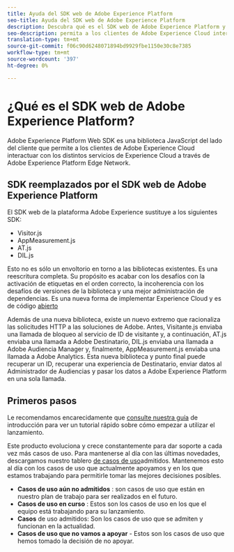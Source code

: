 ```yaml
---
title: Ayuda del SDK web de Adobe Experience Platform
seo-title: Ayuda del SDK web de Adobe Experience Platform
description: Descubra qué es el SDK web de Adobe Experience Platform y cómo se puede utilizar.
seo-description: permita a los clientes de Adobe Experience Cloud interactuar con los distintos servicios de Experience Cloud.
translation-type: tm+mt
source-git-commit: f06c90d6248071894bd9929fbe1150e30c8e7385
workflow-type: tm+mt
source-wordcount: '397'
ht-degree: 0%

---
```



# ¿Qué es el SDK web de Adobe Experience Platform?

Adobe Experience Platform Web SDK es una biblioteca JavaScript del lado del cliente que permite a los clientes de Adobe Experience Cloud interactuar con los distintos servicios de Experience Cloud a través de Adobe Experience Platform Edge Network.

## SDK reemplazados por el SDK web de Adobe Experience Platform

El SDK web de la plataforma Adobe Experience sustituye a los siguientes SDK:

* Visitor.js
* AppMeasurement.js
* AT.js
* DIL.js

Esto no es sólo un envoltorio en torno a las bibliotecas existentes. Es una reescritura completa. Su propósito es acabar con los desafíos con la activación de etiquetas en el orden correcto, la incoherencia con los desafíos de versiones de la biblioteca y una mejor administración de dependencias. Es una nueva forma de implementar Experience Cloud y es de código [abierto](https://github.com/adobe/alloy)

Además de una nueva biblioteca, existe un nuevo extremo que racionaliza las solicitudes HTTP a las soluciones de Adobe. Antes, Visitante.js enviaba una llamada de bloqueo al servicio de ID de visitante y, a continuación, AT.js enviaba una llamada a Adobe Destinatario, DIL.js enviaba una llamada a Adobe Audiencia Manager y, finalmente, AppMeasurement.js enviaba una llamada a Adobe Analytics. Esta nueva biblioteca y punto final puede recuperar un ID, recuperar una experiencia de Destinatario, enviar datos al Administrador de Audiencias y pasar los datos a Adobe Experience Platform en una sola llamada.

## Primeros pasos

Le recomendamos encarecidamente que [consulte nuestra guía](getting-started/quick-start-with-launch.md) de introducción para ver un tutorial rápido sobre cómo empezar a utilizar el lanzamiento.

Este producto evoluciona y crece constantemente para dar soporte a cada vez más casos de uso. Para mantenerse al día con las últimas novedades, descargamos nuestro tablero [de casos de uso](https://github.com/adobe/alloy/projects/5)admitidos. Mantenemos esto al día con los casos de uso que actualmente apoyamos y en los que estamos trabajando para permitirle tomar las mejores decisiones posibles.

* __Casos de uso aún no admitidos__ : son casos de uso que están en nuestro plan de trabajo para ser realizados en el futuro.
* __Casos de uso en curso__ : Estos son los casos de uso en los que el equipo está trabajando para su lanzamiento.
* __Casos__ de uso admitidos: Son los casos de uso que se admiten y funcionan en la actualidad.
* __Casos de uso que no vamos a apoyar__ - Estos son los casos de uso que hemos tomado la decisión de no apoyar.
